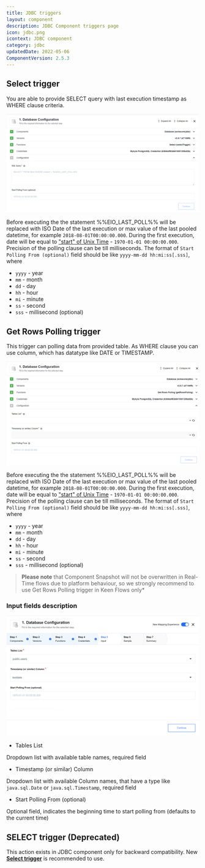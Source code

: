 ```yaml
---
title: JDBC triggers
layout: component
description: JDBC Component triggers page
icon: jdbc.png
icontext: JDBC component
category: jdbc
updatedDate: 2022-05-06
ComponentVersion: 2.5.3
---
```


## Select trigger

You are able to provide SELECT query with last execution timestamp as WHERE clause criteria.

![Select trigger](img/select-trigger.png)

Before executing the the statement %%EIO_LAST_POLL%% will be replaced with ISO Date of the last execution or max value of the last pooled datetime, for example ``2018-08-01T00:00:00.000``.
During the first execution, date will be equal to ["start" of Unix Time](https://en.wikipedia.org/wiki/Unix_time) - ``1970-01-01 00:00:00.000``.
Precision of the polling clause can be till milliseconds.
The format of ``Start Polling From (optional)`` field should be like ``yyyy-mm-dd hh:mi:ss[.sss]``, where
- ``yyyy`` - year
- ``mm`` - month
- ``dd`` - day
- ``hh`` - hour
- ``mi`` - minute
- ``ss`` - second
- ``sss`` - millisecond (optional)

## Get Rows Polling trigger

This trigger can polling data from provided table. As WHERE clause you can use column, which has datatype like DATE or TIMESTAMP.

![Get Rows Polling trigger](img/get-rows-polling-trigger.png)

Before executing the the statement %%EIO_LAST_POLL%% will be replaced with ISO Date of the last execution or max value of the last pooled datetime, for example ``2018-08-01T00:00:00.000``.
During the first execution, date will be equal to ["start" of Unix Time](https://en.wikipedia.org/wiki/Unix_time) - ``1970-01-01 00:00:00.000``.
Precision of the polling clause can be till milliseconds.
The format of ``Start Polling From (optional)`` field should be like ``yyyy-mm-dd hh:mi:ss[.sss]``, where

- ``yyyy`` - year
- ``mm`` - month
- ``dd`` - day
- ``hh`` - hour
- ``mi`` - minute
- ``ss`` - second
- ``sss`` - millisecond (optional)

> **Please note** that Component Snapshot will not be overwritten in Real-Time flows due to platform behaviour, so we strongly recommend to use Get Rows Polling trigger in Keen Flows only*

### Input fields description

![Get Rows Polling trigger - Input fields description](img\get-rows-polling-trigger-input-fields.png)

  * Tables List

Dropdown list with available table names, required field

  * Timestamp (or similar) Column

Dropdown list with available Column names, that have a type like `java.sql.Date` or `java.sql.Timestamp`, required field

  * Start Polling From (optional)

Optional field, indicates the beginning time to start polling from (defaults to the current time)

## SELECT trigger (Deprecated)

This action exists in JDBC component only for backward compatibility. New [**Select trigger**](#select-trigger) is recommended to use.
